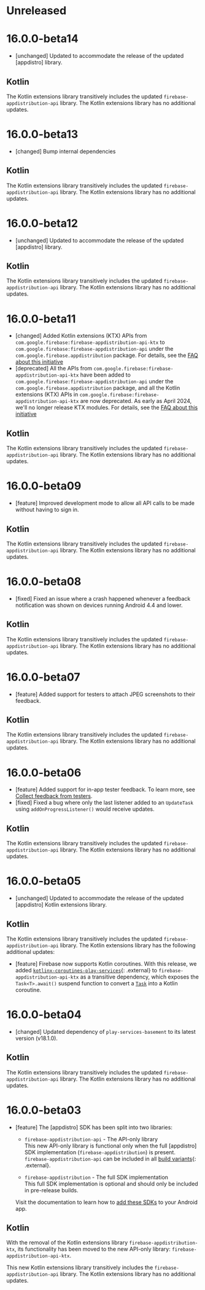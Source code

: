 # Unreleased


# 16.0.0-beta14
* [unchanged] Updated to accommodate the release of the updated
  [appdistro] library.


## Kotlin
The Kotlin extensions library transitively includes the updated
`firebase-appdistribution-api` library. The Kotlin extensions library has no additional
updates.

# 16.0.0-beta13
* [changed] Bump internal dependencies


## Kotlin
The Kotlin extensions library transitively includes the updated
`firebase-appdistribution-api` library. The Kotlin extensions library has no additional
updates.

# 16.0.0-beta12
* [unchanged] Updated to accommodate the release of the updated
  [appdistro] library.


## Kotlin
The Kotlin extensions library transitively includes the updated
`firebase-appdistribution-api` library. The Kotlin extensions library has no additional
updates.

# 16.0.0-beta11
* [changed] Added Kotlin extensions (KTX) APIs from
  `com.google.firebase:firebase-appdistribution-api-ktx`
  to `com.google.firebase:firebase-appdistribution-api` under the
  `com.google.firebase.appdistribution` package.
  For details, see the
  [FAQ about this initiative](https://firebase.google.com/docs/android/kotlin-migration)
* [deprecated] All the APIs from `com.google.firebase:firebase-appdistribution-api-ktx` have been
  added to
  `com.google.firebase:firebase-appdistribution-api` under the
  `com.google.firebase.appdistribution` package,
  and all the Kotlin extensions (KTX) APIs in `com.google.firebase:firebase-appdistribution-api-ktx`
  are now deprecated. As early as April 2024, we'll no longer release KTX modules. For details,
  see the
  [FAQ about this initiative](https://firebase.google.com/docs/android/kotlin-migration)


## Kotlin
The Kotlin extensions library transitively includes the updated
`firebase-appdistribution-api` library. The Kotlin extensions library has no additional
updates.

# 16.0.0-beta09
* [feature] Improved development mode to allow all API calls to be made without having to sign in.


## Kotlin
The Kotlin extensions library transitively includes the updated
`firebase-appdistribution-api` library. The Kotlin extensions library has no
additional updates.

# 16.0.0-beta08
* [fixed] Fixed an issue where a crash happened whenever a feedback
  notification was shown on devices running Android 4.4 and lower.


## Kotlin
The Kotlin extensions library transitively includes the updated
`firebase-appdistribution-api` library. The Kotlin extensions library has no
additional updates.

# 16.0.0-beta07
* [feature] Added support for testers to attach JPEG screenshots to their
  feedback.


## Kotlin
The Kotlin extensions library transitively includes the updated
`firebase-appdistribution-api` library. The Kotlin extensions library has no
additional updates.

# 16.0.0-beta06
* [feature] Added support for in-app tester feedback. To learn more, see
  [Collect feedback from testers](/docs/app-distribution/collect-feedback-from-testers?platform=android).
* [fixed] Fixed a bug where only the last listener added to an `UpdateTask`
  using `addOnProgressListener()` would receive updates.


## Kotlin
The Kotlin extensions library transitively includes the updated
`firebase-appdistribution-api` library. The Kotlin extensions library has no additional
updates.

# 16.0.0-beta05
* [unchanged] Updated to accommodate the release of the updated
  [appdistro] Kotlin extensions library.


## Kotlin
The Kotlin extensions library transitively includes the updated
  `firebase-appdistribution-api` library. The Kotlin extensions library has
  the following additional updates:

* [feature] Firebase now supports Kotlin coroutines.
  With this release, we added
  [`kotlinx-coroutines-play-services`](https://kotlinlang.org/api/kotlinx.coroutines/kotlinx-coroutines-play-services/){: .external}
  to `firebase-appdistribution-api-ktx` as a transitive dependency, which
  exposes the `Task<T>.await()` suspend function to convert a
  [`Task`](https://developers.google.com/android/guides/tasks)
  into a Kotlin coroutine.

# 16.0.0-beta04
* [changed] Updated dependency of `play-services-basement` to its latest
  version (v18.1.0).


## Kotlin
The Kotlin extensions library transitively includes the updated
`firebase-appdistribution-api` library. The Kotlin extensions library has no
additional updates.

# 16.0.0-beta03
* [feature] The [appdistro] SDK has been split into two libraries:

  * `firebase-appdistribution-api` - The API-only library<br>
    This new API-only library is functional only when the full
    [appdistro] SDK implementation (`firebase-appdistribution`) is present.
    `firebase-appdistribution-api` can be included in all
    [build variants](https://developer.android.com/studio/build/build-variants){: .external}.

  * `firebase-appdistribution` - The full SDK implementation<br>
    This full SDK implementation is optional and should only be included in
    pre-release builds.

  Visit the documentation to learn how to
  [add these SDKs](/docs/app-distribution/set-up-alerts?platform=android#add-appdistro)
  to your Android app.


## Kotlin
With the removal of the Kotlin extensions library
`firebase-appdistribution-ktx`, its functionality has been moved to the new
API-only library: `firebase-appdistribution-api-ktx`.

This new Kotlin extensions library transitively includes the
`firebase-appdistribution-api` library. The Kotlin extensions library has no
additional updates.

